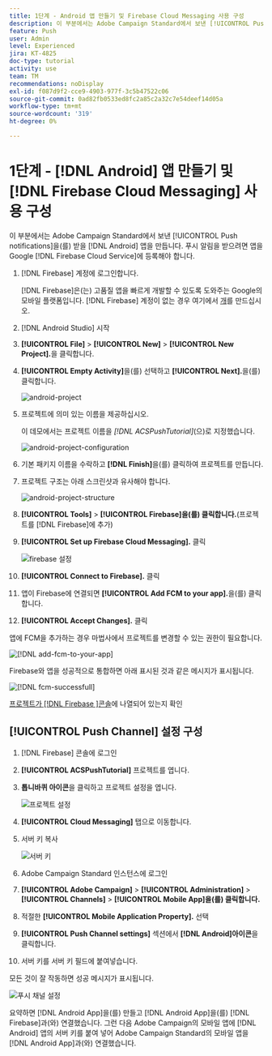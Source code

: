 ```yaml
---
title: 1단계 - Android 앱 만들기 및 Firebase Cloud Messaging 사용 구성
description: 이 부분에서는 Adobe Campaign Standard에서 보낸 [!UICONTROL Push notifications]을(를) 받을  [!DNL Android] 앱을 만듭니다. 푸시 알림을 받으려면 앱을 Google  [!DNL Firebase Cloud Service]에 등록해야 합니다.
feature: Push
user: Admin
level: Experienced
jira: KT-4825
doc-type: tutorial
activity: use
team: TM
recommendations: noDisplay
exl-id: f087d9f2-cce9-4903-977f-3c5b47522c06
source-git-commit: 0ad82fb0533ed8fc2a85c2a32c7e54deef14d05a
workflow-type: tm+mt
source-wordcount: '319'
ht-degree: 0%

---
```


# 1단계 - [!DNL Android] 앱 만들기 및 [!DNL Firebase Cloud Messaging] 사용 구성

이 부분에서는 Adobe Campaign Standard에서 보낸 [!UICONTROL Push notifications]을(를) 받을 [!DNL Android] 앱을 만듭니다. 푸시 알림을 받으려면 앱을 Google [!DNL Firebase Cloud Service]에 등록해야 합니다.

1. [!DNL Firebase] 계정에 로그인합니다.

   [!DNL Firebase]은(는) 고품질 앱을 빠르게 개발할 수 있도록 도와주는 Google의 모바일 플랫폼입니다. [!DNL Firebase] 계정이 없는 경우 여기에서 [개](https://firebase.google.com)를 만드십시오.

2. [!DNL Android Studio] 시작
3. **[!UICONTROL File]** > **[!UICONTROL New]** > **[!UICONTROL New Project].**&#x200B;을 클릭합니다.
4. **[!UICONTROL Empty Activity]**&#x200B;을(를) 선택하고 **[!UICONTROL Next].**&#x200B;을(를) 클릭합니다.

   ![android-project](assets/android-project.PNG)

5. 프로젝트에 의미 있는 이름을 제공하십시오.

   이 데모에서는 프로젝트 이름을 *[!DNL ACSPushTutorial]*(으)로 지정했습니다.

   ![android-project-configuration](assets/android-project-configuration.PNG)

6. 기본 패키지 이름을 수락하고 **[!DNL Finish]**&#x200B;을(를) 클릭하여 프로젝트를 만듭니다.
7. 프로젝트 구조는 아래 스크린샷과 유사해야 합니다.

   ![android-project-structure](assets/android-project-structure.PNG)

8. **[!UICONTROL Tools]** > **[!UICONTROL Firebase]을(를) 클릭합니다.**(프로젝트를 [!DNL Firebase]에 추가)
9. **[!UICONTROL Set up Firebase Cloud Messaging].** 클릭

   ![firebase 설정](assets/android-project-firebase-messaging.PNG)

10. **[!UICONTROL Connect to Firebase].** 클릭
11. 앱이 Firebase에 연결되면 **[!UICONTROL Add FCM to your app].**&#x200B;을(를) 클릭합니다.
12. **[!UICONTROL Accept Changes].** 클릭

   앱에 FCM을 추가하는 경우 마법사에서 프로젝트를 변경할 수 있는 권한이 필요합니다.

   ![[!DNL add-fcm-to-your-app]](assets/firebase-add-fcm-to-app.PNG)

Firebase와 앱을 성공적으로 통합하면 아래 표시된 것과 같은 메시지가 표시됩니다.

![[!DNL fcm-successfull]](assets/android-firebase-success.PNG)

[프로젝트가  [!DNL Firebase &#x200B;]콘솔](https://console.firebase.google.com/)에 나열되어 있는지 확인

## [!UICONTROL Push Channel] 설정 구성

1. [!DNL Firebase] 콘솔에 로그인
2. **[!UICONTROL ACSPushTutorial]** 프로젝트를 엽니다.
3. **톱니바퀴 아이콘**&#x200B;을 클릭하고 프로젝트 설정을 엽니다.

   ![프로젝트 설정](assets/firebase-project-settings.PNG)

4. **[!UICONTROL Cloud Messaging]** 탭으로 이동합니다.
5. 서버 키 복사

   ![서버 키](assets/firebase-server-key.PNG)

6. Adobe Campaign Standard 인스턴스에 로그인
7. **[!UICONTROL Adobe Campaign]** > **[!UICONTROL Administration]** > **[!UICONTROL Channels]** > **[!UICONTROL Mobile App]을(를) 클릭합니다.**
8. 적절한 **[!UICONTROL Mobile Application Property].** 선택
9. **[!UICONTROL Push Channel settings]** 섹션에서 **[!DNL Android]아이콘**&#x200B;을 클릭합니다.
10. 서버 키를 서버 키 필드에 붙여넣습니다.

모든 것이 잘 작동하면 성공 메시지가 표시됩니다.

![푸시 채널 설정](assets/push-channel-settings.PNG)

요약하면 [!DNL Android App]을(를) 만들고 [!DNL Android App]을(를) [!DNL Firebase]과(와) 연결했습니다. 그런 다음 Adobe Campaign의 모바일 앱에 [!DNL Android] 앱의 서버 키를 붙여 넣어 Adobe Campaign Standard의 모바일 앱을 [!DNL Android App]과(와) 연결했습니다.
